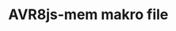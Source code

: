 <!--
author:   Fabian Bär

email:    Fabian.Baer@student.tu-freiberg.de

version:  0.0.1

comment:  Kein Kommentar!

script: https://fjangfaragesh.github.io/AVR8js-mem/dist/index.js
script: https://fjangfaragesh.github.io/AVR8js-mem/customfunctions.js
script: https://fjangfaragesh.github.io/AVR8js-mem/compileandrun.js

@AVR8jsMem.sketch

<script type="text/javascript">
    alert("dad makro geht hoffentlich");
    console.log(`@input`,`@0`, isNaN(`@1`) ? 1000000 : `@1`*1, isNaN(`@3`) ? 1000000 : `@2`*1);
    compileAndRun(`@input`,`@0`, isNaN(`@1`) ? 1000000 : `@1`*1, isNaN(`@3`) ? 1000000 : `@2`*1);
</script>

@end

-->

# AVR8js-mem makro file
